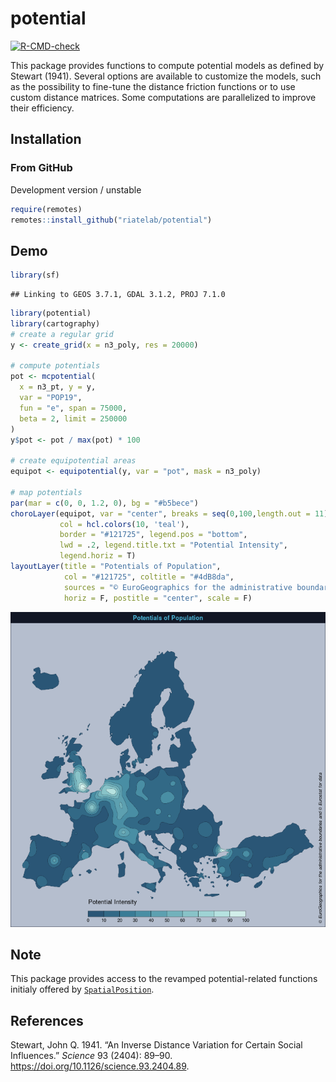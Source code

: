
# potential

[![R-CMD-check](https://github.com/riatelab/potential/workflows/R-CMD-check/badge.svg)](https://github.com/riatelab/potential/actions)

This package provides functions to compute potential models as defined
by Stewart (1941). Several options are available to customize the
models, such as the possibility to fine-tune the distance friction
functions or to use custom distance matrices. Some computations are
parallelized to improve their efficiency.

## Installation

### From GitHub

Development version / unstable

``` r
require(remotes)
remotes::install_github("riatelab/potential")
```

## Demo

``` r
library(sf)
```

    ## Linking to GEOS 3.7.1, GDAL 3.1.2, PROJ 7.1.0

``` r
library(potential)
library(cartography)
# create a regular grid
y <- create_grid(x = n3_poly, res = 20000)

# compute potentials
pot <- mcpotential(
  x = n3_pt, y = y,
  var = "POP19",
  fun = "e", span = 75000,
  beta = 2, limit = 250000
)
y$pot <- pot / max(pot) * 100

# create equipotential areas
equipot <- equipotential(y, var = "pot", mask = n3_poly)

# map potentials
par(mar = c(0, 0, 1.2, 0), bg = "#b5bece")
choroLayer(equipot, var = "center", breaks = seq(0,100,length.out = 11), 
           col = hcl.colors(10, 'teal'),
           border = "#121725", legend.pos = "bottom", 
           lwd = .2, legend.title.txt = "Potential Intensity",
           legend.horiz = T)
layoutLayer(title = "Potentials of Population", 
            col = "#121725", coltitle = "#4dB8da",
            sources = "© EuroGeographics for the administrative boundaries and © Eurostat for data",
            horiz = F, postitle = "center", scale = F)
```

![](man/figures/demo-1.png)<!-- -->

## Note

This package provides access to the revamped potential-related functions
initialy offered by
[`SpatialPosition`](https://CRAN.R-project.org/package=SpatialPosition).

## References

<div id="refs" class="references">

<div id="ref-STEWART41">

Stewart, John Q. 1941. “An Inverse Distance Variation for Certain Social
Influences.” *Science* 93 (2404): 89–90.
<https://doi.org/10.1126/science.93.2404.89>.

</div>

</div>
